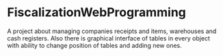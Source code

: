 # FiscalizationWebProgramming
A project about managing companies receipts and items, warehouses and cash registers. Also there is graphical interface of tables in every object with ability to change position of tables and adding new ones.
